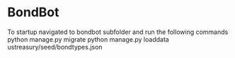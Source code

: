 # BondBot

To startup navigated to bondbot subfolder and run the following commands
python manage.py migrate
python manage.py loaddata ustreasury/seed/bondtypes.json